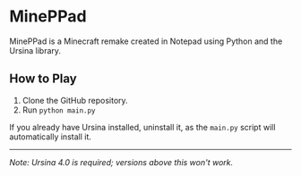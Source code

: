 # MinePPad

MinePPad is a Minecraft remake created in Notepad using Python and the Ursina library.

## How to Play

1. Clone the GitHub repository.
2. Run `python main.py`

If you already have Ursina installed, uninstall it, as the `main.py` script will automatically install it.

---
*Note: Ursina 4.0 is required; versions above this won't work.*
